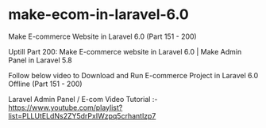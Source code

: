 # make-ecom-in-laravel-6.0

Make E-commerce Website in Laravel 6.0 (Part 151 - 200)

Uptill Part 200: Make E-commerce website in Laravel 6.0 | Make Admin Panel in Laravel 5.8

Follow below video to Download and Run E-commerce Project in Laravel 6.0 Offline (Part 151 - 200)


Laravel Admin Panel / E-com Video Tutorial :- https://www.youtube.com/playlist?list=PLLUtELdNs2ZY5drPxIWzpq5crhantlzp7

